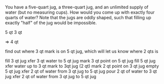 You have a five-quart jug, a three-quart jug, and an unlimited supply of water (but no measuring cups). How would you come up with exactly four quarts of water? Note that the jugs are oddly shaped, such that filling up exactly "half" of the jug would be impossible.

5 qt
3 qt

=> 4 qt

find out where 3 qt mark is on 5 qt jug, which will
let us know where 2 qts is

fill 3 qt jug
xfer 3 qt water to 5 qt jug
mark 3 qt point on 5 qt jug
fill 5 qt jug
xfer water up to 3 qt mark to 3qt jug (2 qt)
mark 2 qt point on 3 qt jug
empty 5 qt jug
xfer 2 qt of water from 3 qt jug to 5 qt jug
pour 2 qt of water to 3 qt jug
xfer 2 qt of water from 3 qt jug to 5 qt jug
